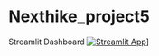 # Nexthike_project5

Streamlit Dashboard [![Streamlit App](https://static.streamlit.io/badges/streamlit_badge_black_white.svg)](https://nexthikeproject5-rdk8c84mvwkuxjvzeirbec.streamlit.app/)]
